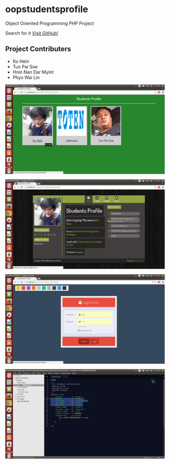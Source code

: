 # oopstudentsprofile
Object Oriented Programming PHP Project

Search for it [Visit GitHub!]()

## Project Contributers
* Ko Hein
* Tun Pai Soe
* Hnin Nan Dar Myint
* Phyo Wai Lin


![alt tag](https://raw.githubusercontent.com/KoHein/oopstudentsprofile/master/public/img/studentspf1.png)

![alt tag](https://raw.githubusercontent.com/KoHein/oopstudentsprofile/master/public/img/studentspf2.png)

![alt tag](https://raw.githubusercontent.com/KoHein/oopstudentsprofile/master/public/img/studentspf3.png)

![alt tag](https://raw.githubusercontent.com/KoHein/oopstudentsprofile/master/public/img/studentspf4.png)